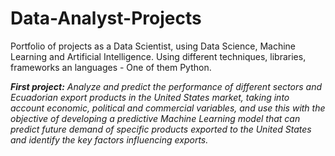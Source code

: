 # Data-Analyst-Projects
Portfolio of projects as a Data Scientist, using Data Science, Machine Learning and Artificial Intelligence. Using different techniques, libraries, frameworks an languages - One of them Python.

***First project:***
*Analyze and predict the performance of different sectors and Ecuadorian export products in the United States market, taking into account economic, political and commercial variables, and use this with the objective of developing a predictive Machine Learning model that can predict future demand of specific products exported to the United States and identify the key factors influencing exports.* 


